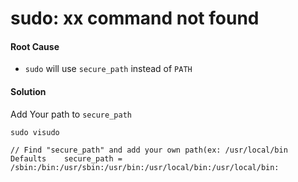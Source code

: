 # sudo: xx command not found

#### Root Cause
* `sudo` will use `secure_path` instead of `PATH`

#### Solution

Add Your path to `secure_path`

    sudo visudo

    // Find "secure_path" and add your own path(ex: /usr/local/bin
    Defaults    secure_path = /sbin:/bin:/usr/sbin:/usr/bin:/usr/local/bin:/usr/local/bin:
